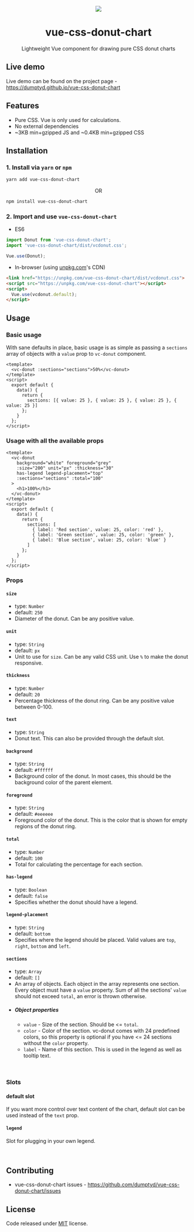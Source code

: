 <p align="center">
  <a href="https://dumptyd.github.io/vue-css-donut-chart">
    <img src="https://dumptyd.github.io/vue-css-donut-chart/favicon.png">
  </a>
  <h1 align="center">vue-css-donut-chart</h1>
  <p align="center">Lightweight Vue component for drawing pure CSS donut charts</p>
</p>


## Live demo

Live demo can be found on the project page - https://dumptyd.github.io/vue-css-donut-chart

## Features

* Pure CSS. Vue is only used for calculations.
* No external dependencies
* ~3KB min+gzipped JS and ~0.4KB min+gzipped CSS

## Installation

### 1. Install via `yarn` or `npm`

```bash
yarn add vue-css-donut-chart
```
<p align="center">OR</p>

```bash
npm install vue-css-donut-chart
```

### 2. Import and use `vue-css-donut-chart`

- ES6

```javascript
import Donut from 'vue-css-donut-chart';
import 'vue-css-donut-chart/dist/vcdonut.css';

Vue.use(Donut);

```

- In-browser (using [unpkg.com](https://unpkg.com)'s CDN)


```html
<link href="https://unpkg.com/vue-css-donut-chart/dist/vcdonut.css">
<script src="https://unpkg.com/vue-css-donut-chart"></script>
<script>
  Vue.use(vcdonut.default);
</script>
```

## Usage

### Basic usage 

With sane defaults in place, basic usage is as simple as passing a `sections` array of objects with a `value` prop to `vc-donut` component.

```vue
<template>
  <vc-donut :sections="sections">50%</vc-donut>
</template>
<script>
  export default {
    data() {
      return {
        sections: [{ value: 25 }, { value: 25 }, { value: 25 }, { value: 25 }]
      };
    }
  };
</script>
```

### Usage with all the available props

```vue
<template>
  <vc-donut
    background="white" foreground="grey"
    :size="200" unit="px" :thickness="30"
    has-legend legend-placement="top"
    :sections="sections" :total="100"
  >
    <h1>100%</h1>
  </vc-donut>
</template>
<script>
  export default {
    data() {
      return {
        sections: [
          { label: 'Red section', value: 25, color: 'red' },
          { label: 'Green section', value: 25, color: 'green' },
          { label: 'Blue section', value: 25, color: 'blue' }
        ]
      };
    }
  };
</script>
```

### Props

#### `size`
- type: `Number`
- default: `250`
- Diameter of the donut. Can be any positive value.


#### `unit`
- type: `String`
- default: `px`
- Unit to use for `size`. Can be any valid CSS unit. Use `%` to make the donut responsive.

#### `thickness`
- type: `Number`
- default: `20`
- Percentage thickness of the donut ring. Can be any positive value between 0-100.

#### `text`
- type: `String`
- Donut text. This can also be provided through the default slot.

#### `background`
- type: `String`
- default: `#ffffff`
- Background color of the donut. In most cases, this should be the background color of the parent element.

#### `foreground`
- type: `String`
- default: `#eeeeee`
- Foreground color of the donut. This is the color that is shown for empty regions of the donut ring.

#### `total`
- type: `Number`
- default: `100`
- Total for calculating the percentage for each section.

#### `has-legend`
- type: `Boolean`
- default: `false`
- Specifies whether the donut should have a legend.

#### `legend-placement`
- type: `String`
- default: `bottom`
- Specifies where the legend should be placed. Valid values are `top`, `right`, `bottom` and `left`.

#### `sections`
- type: `Array`
- default: `[]`
- An array of objects. Each object in the array represents one section. Every object must have a `value` property. Sum of all the sections' `value` should not exceed `total`, an error is thrown otherwise.
- ##### Object properties
  - `value` - Size of the section. Should be <= `total`.
  - `color` - Color of the section. vc-donut comes with 24 predefined colors, so this property is optional if you have <= 24 sections without the `color` property.
  - `label` - Name of this section. This is used in the legend as well as tooltip text.

<br>

### Slots

#### default slot

If you want more control over text content of the chart, default slot can be used instead of the `text` prop.

#### `legend`

Slot for plugging in your own legend.

<br>

## Contributing

- vue-css-donut-chart issues - https://github.com/dumptyd/vue-css-donut-chart/issues

## License

Code released under [MIT]((https://github.com/vue-css-donut-chart/vue-css-donut-chart/blob/master/LICENSE)) license.
